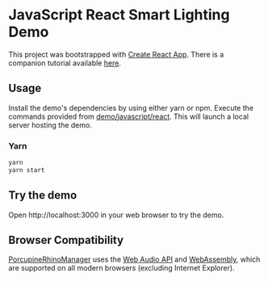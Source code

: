 # JavaScript React Smart Lighting Demo

This project was bootstrapped with [Create React App](https://github.com/facebook/create-react-app). There is a companion tutorial available [here](https://picovoice.ai/docs/tutorials/using-picovoice-engines-with-react/).

## Usage

Install the demo's dependencies by using either yarn or npm. Execute the commands provided from [demo/javascript/react](/demo/javascript/react). This will launch a local server hosting the demo.

### Yarn

```bash
yarn
yarn start
```

## Try the demo

Open http://localhost:3000 in your web browser to try the demo.

## Browser Compatibility

[PorcupineRhinoManager](porcupine_rhino_manager.js) uses the
[Web Audio API](https://developer.mozilla.org/en-US/docs/Web/API/Web_Audio_API) and
[WebAssembly](https://webassembly.org/), which are supported on all modern browsers (excluding Internet Explorer).
